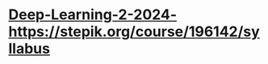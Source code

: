 # [Deep-Learning-2-2024-](https://stepik.org/course/196142/syllabus)https://stepik.org/course/196142/syllabus
